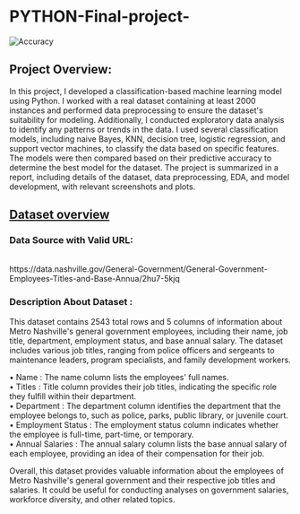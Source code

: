 # PYTHON-Final-project-

![Accuracy](https://github.com/Opee10/Classification-Based-Machine-Learning-Model/assets/106880043/08dd35b1-3026-414b-bd53-5f5a4e44d120)
<h4><h2><b>Project Overview:</b></h2> In this project, I developed a classification-based machine learning model using Python. I worked with a real dataset containing at least 2000 instances and performed data preprocessing to ensure the dataset's suitability for modeling. Additionally, I conducted exploratory data analysis to identify any patterns or trends in the data. I used several classification models, including naive Bayes, KNN, decision tree, logistic regression, and support vector machines, to classify the data based on specific features. The models were then compared based on their predictive accuracy to determine the best model for the dataset. The project is summarized in a report, including details of the dataset, data preprocessing, EDA, and model development, with relevant screenshots and plots.</h4>

<h4><h2><b><u>Dataset overview</u></b></h2>
<h3>Data Source with Valid URL: </h3><br>
https://data.nashville.gov/General-Government/General-Government-Employees-Titles-and-Base-Annua/2hu7-5kjq<br>
<h3>Description About Dataset :</h3>
This dataset contains 2543 total rows and 5 columns of information about Metro Nashville's general government employees, including their name, job title, department, employment status, and base annual salary. The dataset includes various job titles, ranging from police officers and sergeants to maintenance leaders, program specialists, and family development workers.<br>

•	Name : The name column lists the employees' full names.<br> 
•	Titles : Title column provides their job titles, indicating the specific role they fulfill within their department.<br>
•	Department : The department column identifies the department that the employee belongs to, such as police, parks, public library, or juvenile court.<br>
•	Employment Status : The employment status column indicates whether the employee is full-time, part-time, or temporary.<br>
•	Annual Salaries : The annual salary column lists the base annual salary of each employee, providing an idea of their compensation for their job.<br>

Overall, this dataset provides valuable information about the employees of Metro Nashville's general government and their respective job titles and salaries. It could be useful for conducting analyses on government salaries, workforce diversity, and other related topics.
</h4>
